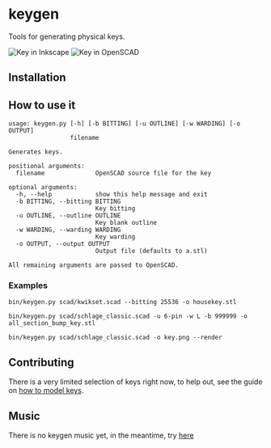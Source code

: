 # keygen
Tools for generating physical keys.

![Key in Inkscape](doc/inkscape.png "SC4")
![Key in OpenSCAD](doc/key.png "152698")

## Installation 


## How to use it
```
usage: keygen.py [-h] [-b BITTING] [-u OUTLINE] [-w WARDING] [-o OUTPUT]
                 filename

Generates keys.

positional arguments:
  filename              OpenSCAD source file for the key

optional arguments:
  -h, --help            show this help message and exit
  -b BITTING, --bitting BITTING
                        Key bitting
  -u OUTLINE, --outline OUTLINE
                        Key blank outline
  -w WARDING, --warding WARDING
                        Key warding
  -o OUTPUT, --output OUTPUT
                        Output file (defaults to a.stl)

All remaining arguments are passed to OpenSCAD.
```

### Examples

```bin/keygen.py scad/kwikset.scad --bitting 25536 -o housekey.stl```

```bin/keygen.py scad/schlage_classic.scad -u 6-pin -w L -b 999999 -o all_section_bump_key.stl```

```bin/keygen.py scad/schlage_classic.scad -o key.png --render```

## Contributing

There is a very limited selection of keys right now, to help out, see the guide on [how to model keys](doc/how_to_model_keys.md).

## Music

There is no keygen music yet, in the meantime, try [here](https://soundcloud.com/dualtrax/sets/orion-keygen-music)
